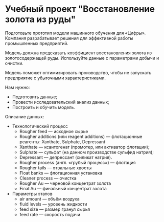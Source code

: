 # Учебный проект "Восстановление золота из руды"
Подготовьте прототип модели машинного обучения для «Цифры». Компания разрабатывает решения для эффективной работы промышленных предприятий.

Модель должна предсказать коэффициент восстановления золота из золотосодержащей руды. Используйте данные с параметрами добычи и очистки.

Модель поможет оптимизировать производство, чтобы не запускать предприятие с убыточными характеристиками.

Нам нужно:

  - Подготовить данные;
  - Провести исследовательский анализ данных;
  - Построить и обучить модель.

Описание данных:
- Технологический процесс
  - Rougher feed — исходное сырье
  - Rougher additions (или reagent additions) — флотационные реагенты: Xanthate, Sulphate, Depressant
  - Xanthate — ксантогенат (промотер, или активатор флотации);
  - Sulphate — сульфат (на данном производстве сульфид натрия);
  - Depressant — депрессант (силикат натрия).
  - Rougher process (англ. «грубый процесс») — флотация
  - Rougher tails — отвальные хвосты
  - Float banks — флотационная установка
  - Cleaner process — очистка
  - Rougher Au — черновой концентрат золота
  - Final Au — финальный концентрат золота
- Параметры этапов
  - air amount — объём воздуха
  - fluid levels — уровень жидкости
  - feed size — размер гранул сырья
  - feed rate — скорость подачи
